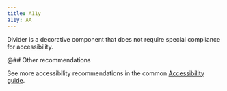 ```yaml
---
title: A11y
a11y: AA
---
```


Divider is a decorative component that does not require special compliance for accessibility.

@## Other recommendations

See more accessibility recommendations in the common [Accessibility guide](/core-principles/a11y/#contrast).

